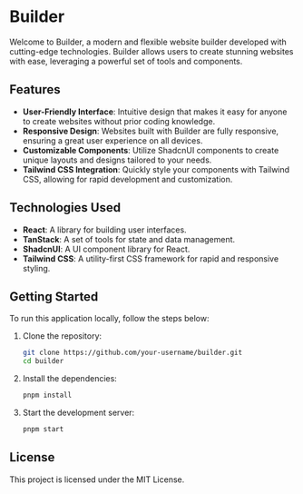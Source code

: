 # Builder

Welcome to Builder, a modern and flexible website builder developed with cutting-edge technologies. Builder allows users to create stunning websites with ease, leveraging a powerful set of tools and components.

## Features

- **User-Friendly Interface**: Intuitive design that makes it easy for anyone to create websites without prior coding knowledge.
- **Responsive Design**: Websites built with Builder are fully responsive, ensuring a great user experience on all devices.
- **Customizable Components**: Utilize ShadcnUI components to create unique layouts and designs tailored to your needs.
- **Tailwind CSS Integration**: Quickly style your components with Tailwind CSS, allowing for rapid development and customization.

## Technologies Used

- **React**: A library for building user interfaces.
- **TanStack**: A set of tools for state and data management.
- **ShadcnUI**: A UI component library for React.
- **Tailwind CSS**: A utility-first CSS framework for rapid and responsive styling.

## Getting Started

To run this application locally, follow the steps below:

1. Clone the repository:
   ```bash
   git clone https://github.com/your-username/builder.git
   cd builder
   ```


2. Install the dependencies:
    ```bash
   pnpm install
   ```

3. Start the development server:
    ```bash
   pnpm start
   ```

## License
This project is licensed under the MIT License.

